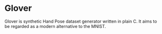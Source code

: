 # Glover

Glover is synthetic Hand Pose dataset generator written in plain C.
It aims to be regarded as a modern alternative to the MNIST.


